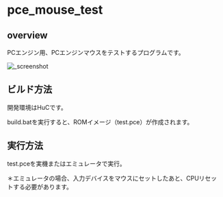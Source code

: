 # pce_mouse_test

## overview

PCエンジン用、PCエンジンマウスをテストするプログラムです。

![_screenshot](https://user-images.githubusercontent.com/5597377/177098976-587741da-4879-4eec-8b20-ef93dc601ae0.png)

## ビルド方法

開発環境はHuCです。

build.batを実行すると、ROMイメージ（test.pce）が作成されます。

## 実行方法

test.pceを実機またはエミュレータで実行。

＊エミュレータの場合、入力デバイスをマウスにセットしたあと、CPUリセットする必要があります。

